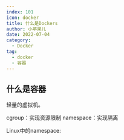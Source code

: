 ```yaml
---
index: 101
icon: docker
title: 什么是Dockers
author: 小苹果儿
date: 2022-07-04
category:
  - Docker
tag:
  - docker
  - 容器
---
```


## 什么是容器
轻量的虚拟机。

cgroup：实现资源限制
namespace：实现隔离 

Linux中的namespace: